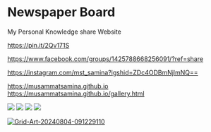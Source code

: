 # Newspaper Board
My Personal Knowledge share Website 

https://pin.it/2Qv171S

https://www.facebook.com/groups/1425788668256091/?ref=share

https://instagram.com/mst_samina?igshid=ZDc4ODBmNjlmNQ==

https://musammatsamina.github.io
https://musammatsamina.github.io/gallery.html

<img src="https://i.pinimg.com/750x/ce/bf/be/cebfbe7afc23d0afca6a69355b6995a2.jpg" >

<img src="https://i.pinimg.com/750x/f0/31/ad/f031adc69fac3d32a3e92486e20d0a0e.jpg">

<img src="https://i.pinimg.com/750x/40/4b/67/404b672c8adffd003a596a7812dd16ae.jpg">

<img src="https://i.pinimg.com/750x/e9/03/64/e90364bdbb5cf367efd13933b7e4e089.jpg">

<a href='https://postimg.cc/gLPwtxjg' target='_blank'><img src='https://i.postimg.cc/gLPwtxjg/Grid-Art-20240804-091229110.jpg' border='0' alt='Grid-Art-20240804-091229110'/></a>